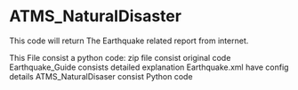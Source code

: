 # ATMS_NaturalDisaster
This code will return The Earthquake related report from internet.

This File consist a python code:
         zip file consist original code 
         Earthquake_Guide consists detailed explanation
         Earthquake.xml have config details 
         ATMS_NaturalDisaser consist Python code
